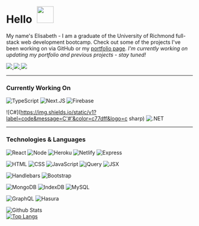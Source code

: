 # Hello&nbsp;&nbsp;<img src="https://raw.githubusercontent.com/MartinHeinz/MartinHeinz/master/wave.gif" width="45px"> 

My name's Elisabeth - I am a graduate of the University of Richmond full-stack web development bootcamp. Check out some of the projects I've been working on via GitHub or my [portfolio page](https://eaclumpkens.netlify.app/). <em>I'm currently working on updating my portfolio and previous projects - stay tuned!</em>

<a href="mailto:eaclumpkens@gmail.com">
  <img src="https://img.shields.io/badge/Gmail-EA4538?style=for-the-badge&logo=gmail&logoColor=white" />
 </a>
<a href="https://www.linkedin.com/in/eaclumpkens">
  <img src="https://img.shields.io/badge/LinkedIn-0B66C3?style=for-the-badge&logo=linkedin&logoColor=white" />
 </a>
<a href/>
<a href="https://eaclumpkens.netlify.app/">
  <img src="https://img.shields.io/badge/Portfolio-90BE6D?style=for-the-badge&logo=netlify&logoColor=white" />
 </a>
<a href/>

----
<a name="learning"></a>

### Currently Working On

![TypeScript](https://img.shields.io/static/v1?label=code&message=TypeScript&color=c77dff&logo=typescript)
![Next.JS](https://img.shields.io/static/v1?label=framework&message=Next.JS&color=c77dff&logo=next.js)
![Firebase](https://img.shields.io/static/v1?label=platform&message=Firebase&color=c77dff&logo=firebase)

![C#](https://img.shields.io/static/v1?label=code&message=C'#'&color=c77dff&logo=c sharp)
![.NET](https://img.shields.io/static/v1?label=framework&message=.Net&color=c77dff&logo=.net)

----

<a name="tech-lang"></a>

### Technologies & Languages

![React](https://img.shields.io/static/v1?label=stack&message=React&color=ce7e00&logo=react)
![Node](https://img.shields.io/static/v1?label=stack&message=Node.JS&color=ce7e00&logo=node.js)
![Heroku](https://img.shields.io/static/v1?label=stack&message=Heroku&color=4cba5a&logo=heroku)
![Netlify](https://img.shields.io/static/v1?label=stack&message=Netlify&color=ce7e00&logo=netlify)
![Express](https://img.shields.io/static/v1?label=stack&message=Express&color=4cba5a&logo=express)

![HTML](https://img.shields.io/static/v1?label=code&message=HTML&color=4cba5a&logo=html5)
![CSS](https://img.shields.io/static/v1?label=code&message=CSS&color=4cba5a&logo=css3)
![JavaScript](https://img.shields.io/static/v1?label=code&message=Javascript&color=ce7e00&logo=javascript)
![jQuery](https://img.shields.io/static/v1?label=code&message=jQuery&color=4cba5a&logo=jquery)
![JSX](https://img.shields.io/static/v1?label=code&message=JSX&color=4cba5a&logo=javascript)

![Handlebars](https://img.shields.io/static/v1?label=library&message=Handlebars&color=4cba5a&logo=handlebars)
![Bootstrap](https://img.shields.io/static/v1?label=library&message=Bootstrap&color=4cba5a&logo=bootstrap)

![MongoDB](https://img.shields.io/static/v1?label=database&message=MongoDB&color=4cba5a&logo=mongodb)
![IndexDB](https://img.shields.io/static/v1?label=database&message=IndexDB&color=4cba5a&logo=indexdb)
![MySQL](https://img.shields.io/static/v1?label=database&message=mySQL&color=4cba5a&logo=mysql)

![GraphQL](https://img.shields.io/static/v1?label=database&message=GraphQL&color=ce7e00&logo=GraphQL)
![Hasura](https://img.shields.io/static/v1?label=engine&message=Hasura&color=ce7e00&logo=hasura)

<a name="git-stats"></a>

![Github Stats](https://github-readme-stats.vercel.app/api?username=eaclumpkens&show_icons=true&theme=merko&custom_title=Git&nbsp;Stats)<br>
[![Top Langs](https://github-readme-stats.vercel.app/api/top-langs/?username=eaclumpkens&card_width=495&layout=compact&theme=merko&langs_count=10&custom_title=Language&nbsp;Stats)](https://github.com/anuraghazra/github-readme-stats)

<!-- ![Profile Views](https://komarev.com/ghpvc/?username=eaclumpkens&color=yellow&style=flat&label=views) -->
